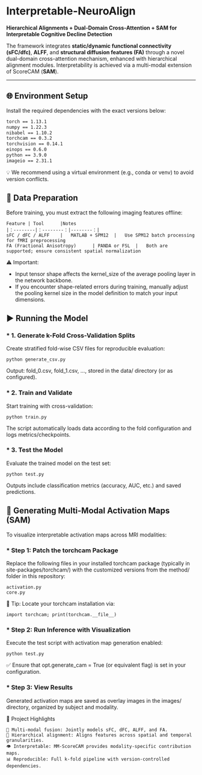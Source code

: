 # Interpretable-NeuroAlign  
**Hierarchical Alignments + Dual-Domain Cross-Attention + SAM for Interpretable Cognitive Decline Detection**

The framework integrates **static/dynamic functional connectivity (sFC/dfc)**, **ALFF**, and **structural diffusion features (FA)** through a novel dual-domain cross-attention mechanism, enhanced with hierarchical alignment modules. Interpretability is achieved via a multi-modal extension of ScoreCAM (**SAM**).

---

## 🌐 Environment Setup

Install the required dependencies with the exact versions below:

```diff
torch == 1.13.1
numpy == 1.22.3
nibabel == 1.10.2
torchcam == 0.3.2
torchvision == 0.14.1
einops == 0.6.0
python == 3.9.0
imageio == 2.31.1
```
💡 We recommend using a virtual environment (e.g., conda or venv) to avoid version conflicts.

## 🧠 Data Preparation
Before training, you must extract the following imaging features offline:
```
Feature	| Tool		|Notes
|：--------|：--------：|--------：|
sFC / dFC / ALFF	|	MATLAB + SPM12	|	Use SPM12 batch processing for fMRI preprocessing
FA (Fractional Anisotropy)		| PANDA or FSL	|	Both are supported; ensure consistent spatial normalization
```
⚠️ Important:
 * Input tensor shape affects the kernel_size of the average pooling layer in the network backbone.
 * If you encounter shape-related errors during training, manually adjust the pooling kernel size in the model definition to match your input dimensions.
## ▶️ Running the Model
### * 1. Generate k-Fold Cross-Validation Splits
Create stratified fold-wise CSV files for reproducible evaluation:

```
python generate_csv.py
```
Output: fold_0.csv, fold_1.csv, ..., stored in the data/ directory (or as configured).

### * 2. Train and Validate
Start training with cross-validation:

```
python train.py
```
The script automatically loads data according to the fold configuration and logs metrics/checkpoints.

### * 3. Test the Model
Evaluate the trained model on the test set:

```
python test.py
```
Outputs include classification metrics (accuracy, AUC, etc.) and saved predictions.

## 🌈 Generating Multi-Modal Activation Maps (SAM)
To visualize interpretable activation maps across MRI modalities:

### * Step 1: Patch the torchcam Package
Replace the following files in your installed torchcam package (typically in site-packages/torchcam/) with the customized versions from the method/ folder in this repository:

```
activation.py
core.py
```
🔧 Tip: Locate your torchcam installation via:

```
import torchcam; print(torchcam.__file__)
```
### * Step 2: Run Inference with Visualization
Execute the test script with activation map generation enabled:

```
python test.py
```
✅ Ensure that opt.generate_cam = True (or equivalent flag) is set in your configuration.

### * Step 3: View Results
Generated activation maps are saved as overlay images in the images/ directory, organized by subject and modality.

📁 Project Highlights
```
🔗 Multi-modal fusion: Jointly models sFC, dFC, ALFF, and FA.
🧩 Hierarchical alignment: Aligns features across spatial and temporal granularities.
👁️ Interpretable: MM-ScoreCAM provides modality-specific contribution maps.
📊 Reproducible: Full k-fold pipeline with version-controlled dependencies.
```
